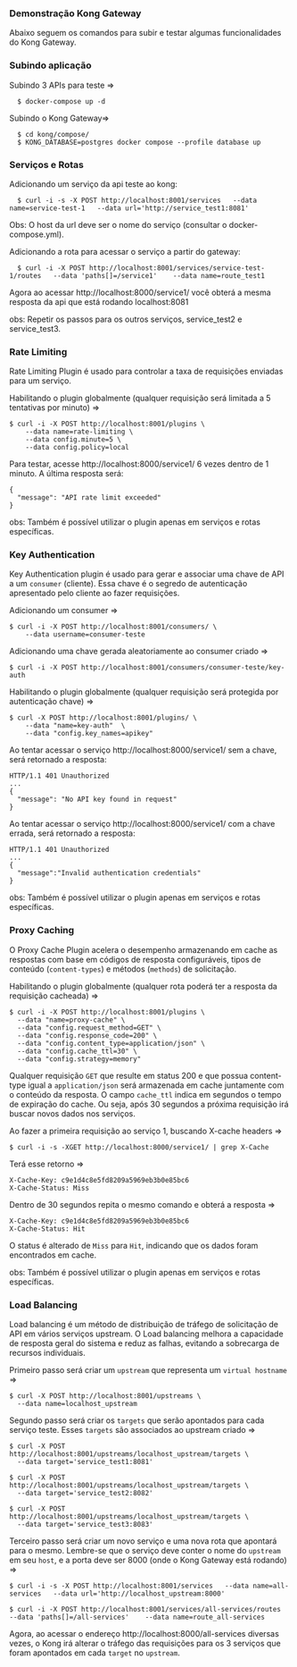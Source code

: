 ### Demonstração Kong Gateway

Abaixo seguem os comandos para subir e testar algumas funcionalidades do Kong Gateway.

### Subindo aplicação

Subindo 3 APIs para teste =>
```
  $ docker-compose up -d
```

Subindo o Kong Gateway=>
```
  $ cd kong/compose/
  $ KONG_DATABASE=postgres docker compose --profile database up
```

### Serviços e Rotas

Adicionando um serviço da api teste ao kong:
```
  $ curl -i -s -X POST http://localhost:8001/services   --data name=service-test-1   --data url='http://service_test1:8081'
```
Obs: O host da url deve ser o nome do serviço (consultar o docker-compose.yml).

Adicionando a rota para acessar o serviço a partir do gateway:
```
  $ curl -i -X POST http://localhost:8001/services/service-test-1/routes   --data 'paths[]=/service1'    --data name=route_test1
```
Agora ao acessar http://localhost:8000/service1/ você obterá a mesma resposta da api que está rodando localhost:8081

obs: Repetir os passos para os outros serviços, service_test2 e service_test3.

### Rate Limiting

Rate Limiting Plugin é usado para controlar a taxa de requisições enviadas para um serviço.

Habilitando o plugin globalmente (qualquer requisição será limitada a 5 tentativas por minuto) =>
```
$ curl -i -X POST http://localhost:8001/plugins \
    --data name=rate-limiting \
    --data config.minute=5 \
    --data config.policy=local

```

Para testar, acesse http://localhost:8000/service1/ 6 vezes dentro de 1 minuto. A última resposta será:
```
{
  "message": "API rate limit exceeded"
}
```

obs: Também é possível utilizar o plugin apenas em serviços e rotas específicas.

### Key Authentication

Key Authentication plugin é usado para gerar e associar uma chave de API a um `consumer` (cliente). Essa chave é o segredo de autenticação apresentado pelo cliente ao fazer requisições.

Adicionando um consumer =>
```
$ curl -i -X POST http://localhost:8001/consumers/ \
    --data username=consumer-teste
```

Adicionando uma chave gerada aleatoriamente ao consumer criado =>
```
$ curl -i -X POST http://localhost:8001/consumers/consumer-teste/key-auth
```

Habilitando o plugin globalmente (qualquer requisição será protegida por autenticação chave) =>
```
$ curl -X POST http://localhost:8001/plugins/ \
    --data "name=key-auth"  \
    --data "config.key_names=apikey"
```

Ao tentar acessar o serviço http://localhost:8000/service1/ sem a chave, será retornado a resposta:
```
HTTP/1.1 401 Unauthorized
...
{
  "message": "No API key found in request"
}
```

Ao tentar acessar o serviço http://localhost:8000/service1/ com a chave errada, será retornado a resposta:
```
HTTP/1.1 401 Unauthorized
...
{
  "message":"Invalid authentication credentials"
}
```

obs: Também é possível utilizar o plugin apenas em serviços e rotas específicas.

### Proxy Caching

O Proxy Cache Plugin acelera o desempenho armazenando em cache as respostas com base em códigos de resposta configuráveis, tipos de conteúdo (`content-types`) e métodos (`methods`) de solicitação.

Habilitando o plugin globalmente (qualquer rota poderá ter a resposta da requisição cacheada) =>
```
$ curl -i -X POST http://localhost:8001/plugins \
  --data "name=proxy-cache" \
  --data "config.request_method=GET" \
  --data "config.response_code=200" \
  --data "config.content_type=application/json" \
  --data "config.cache_ttl=30" \
  --data "config.strategy=memory"
```

Qualquer requisição `GET` que resulte em status 200 e que possua content-type igual a `application/json`
será armazenada em cache juntamente com o conteúdo da resposta. O campo `cache_ttl` indica em segundos
o tempo de expiração do cache. Ou seja, após 30 segundos a próxima requisição irá buscar novos dados nos
serviços.

Ao fazer a primeira requisição ao serviço 1, buscando X-cache headers =>
```
$ curl -i -s -XGET http://localhost:8000/service1/ | grep X-Cache
```

Terá esse retorno =>
```
X-Cache-Key: c9e1d4c8e5fd8209a5969eb3b0e85bc6
X-Cache-Status: Miss
```

Dentro de 30 segundos repita o mesmo comando e obterá a resposta =>
```
X-Cache-Key: c9e1d4c8e5fd8209a5969eb3b0e85bc6
X-Cache-Status: Hit
```

O status é alterado de `Miss` para `Hit`, indicando que os dados foram encontrados em cache.

obs: Também é possível utilizar o plugin apenas em serviços e rotas específicas.

### Load Balancing

Load balancing é um método de distribuição de tráfego de solicitação de API em vários serviços upstream. O Load balancing melhora a capacidade de resposta geral do sistema e reduz as falhas, evitando a sobrecarga de recursos individuais.

Primeiro passo será criar um `upstream` que representa um `virtual hostname` =>
```
$ curl -X POST http://localhost:8001/upstreams \
  --data name=localhost_upstream
```

Segundo passo será criar os `targets` que serão apontados para cada serviço teste. Esses `targets` são associados ao upstream criado =>
```
$ curl -X POST http://localhost:8001/upstreams/localhost_upstream/targets \
  --data target='service_test1:8081'

$ curl -X POST http://localhost:8001/upstreams/localhost_upstream/targets \
  --data target='service_test2:8082'

$ curl -X POST http://localhost:8001/upstreams/localhost_upstream/targets \
  --data target='service_test3:8083'
```

Terceiro passo será criar um novo serviço e uma nova rota que apontará para o mesmo. Lembre-se que o
serviço deve conter o nome do `upstream` em seu `host`, e a porta deve ser 8000 (onde o Kong Gateway está rodando) =>
```
$ curl -i -s -X POST http://localhost:8001/services   --data name=all-services   --data url='http://localhost_upstream:8000'

$ curl -i -X POST http://localhost:8001/services/all-services/routes   --data 'paths[]=/all-services'    --data name=route_all-services
```

Agora, ao acessar o endereço http://localhost:8000/all-services diversas vezes, o Kong irá alterar o tráfego das requisições para os 3 serviços que foram apontados em cada `target` no `upstream`.
